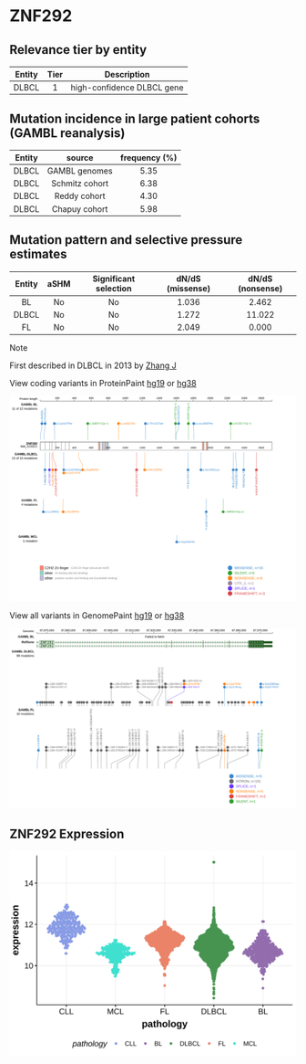 # ZNF292

## Relevance tier by entity

|Entity|Tier|Description               |
|:------:|:----:|--------------------------|
|DLBCL |1   |high-confidence DLBCL gene|

## Mutation incidence in large patient cohorts (GAMBL reanalysis)

|Entity|source        |frequency (%)|
|:------:|:--------------:|:-------------:|
|DLBCL |GAMBL genomes |5.35         |
|DLBCL |Schmitz cohort|6.38         |
|DLBCL |Reddy cohort  |4.30         |
|DLBCL |Chapuy cohort |5.98         |

## Mutation pattern and selective pressure estimates

|Entity|aSHM|Significant selection|dN/dS (missense)|dN/dS (nonsense)|
|:------:|:----:|:---------------------:|:----------------:|:----------------:|
|BL    |No  |No                   |1.036           | 2.462          |
|DLBCL |No  |No                   |1.272           |11.022          |
|FL    |No  |No                   |2.049           | 0.000          |


> [!NOTE]
> First described in DLBCL in 2013 by [Zhang J](https://pubmed.ncbi.nlm.nih.gov/23292937)


View coding variants in ProteinPaint [hg19](https://morinlab.github.io/LLMPP/GAMBL/ZNF292_protein.html)  or [hg38](https://morinlab.github.io/LLMPP/GAMBL/ZNF292_protein_hg38.html)

![image](images/proteinpaint/ZNF292_NM_015021.svg)

View all variants in GenomePaint [hg19](https://morinlab.github.io/LLMPP/GAMBL/ZNF292.html)  or [hg38](https://morinlab.github.io/LLMPP/GAMBL/ZNF292_hg38.html)

![image](images/proteinpaint/ZNF292.svg)
## ZNF292 Expression
![image](images/gene_expression/ZNF292_by_pathology.svg)
